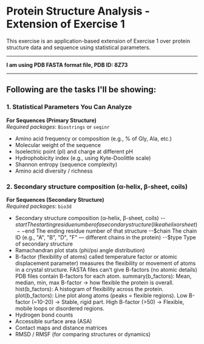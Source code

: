 # Protein Structure Analysis - Extension of Exercise 1

This exercise is an application-based extension of Exercise 1 over protein structure data and sequence using statistical parameters.

---

**I am using PDB FASTA format file, PDB ID: 8Z73**

---

## Following are the tasks I'll be showing:

### 1. Statistical Parameters You Can Analyze  
**For Sequences (Primary Structure)**  
_Required packages_: `Biostrings` or `seqinr`

- Amino acid frequency or composition (e.g., % of Gly, Ala, etc.)
- Molecular weight of the sequence
- Isoelectric point (pI) and charge at different pH
- Hydrophobicity index (e.g., using Kyte-Doolittle scale)
- Shannon entropy (sequence complexity)
- Amino acid diversity / richness

### 2. Secondary structure composition (α-helix, β-sheet, coils)  
**For Sequences (Secondary Structure)**  
_Required packages_: `bio3d`

- Secondary structure composition (α-helix, β-sheet, coils)
   --$start	The starting residue number of a secondary structure (like a helix or sheet)
   --$end	The ending residue number of that structure
   --$chain	The chain ID (e.g., "A", "B", "D", "F" — different chains in the protein)
   --$type	Type of secondary structure
- Ramachandran plot stats (phi/psi angle distribution)
- B-factor (flexibility of atoms)
   called temperature factor or atomic displacement parameter) measures the flexibility or movement of atoms in a crystal structure.
  FASTA files can't give B-factors (no atomic details)
  PDB files contain B-factors for each atom.
  summary(b_factors): Mean, median, min, max B-factor → how flexible the protein is overall.
  hist(b_factors): A histogram of flexibility across the protein.
  plot(b_factors): Line plot along atoms (peaks = flexible regions).
  Low B-factor (~10-20) → Stable, rigid part.
  High B-factor (>50) → Flexible, mobile loops or disordered regions.
- Hydrogen bond counts
- Accessible surface area (ASA)
- Contact maps and distance matrices
- RMSD / RMSF (for comparing structures or dynamics)
